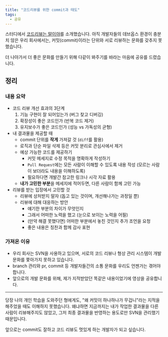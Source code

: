 ```yaml
---
title: "코드리뷰를 위한 commit과 태도"
tags:
  - 공유
---
```


스터디에서 [코드리뷰는 말이야](https://tv.naver.com/v/15355381)를 소개했습니다.
아직 개발자들의 데브옵스 환경이 충분치 않은 우리 회사에서는, 커밋(commit)이라는 단위와 서로 리뷰하는 문화를 갖추지 못했습니다.

더 나아가서 더 좋은 문화를 만들기 위해 다같이 봐주기를 바라는 마음에 공유를 드렸습니다.

## 정리
### 내용 요약

- 코드 리뷰 개선 효과의 3단계
    1. 기능 구현이 잘 되어있는가 (버그 찾고 디버깅)
    2. 확장성이 좋은 코드인가 (반복 코드 제거)
    3. 유지보수가 좋은 코드인가 (성능 vs 가독성의 균형)
- 내 결과물을 제공할 때
    - commit 단위를 **작게** 가져갈 것 (`diff`를 활용)
    - 로직과 단순 파일 삭제 등은 커밋 분리로 관심사에서 제거
    - 예상 가능한 코드를 제공하기
        - 커밋 메세지로 수정 목적을 명확하게 작성하기
        - `Pull Request`에는 모든 사람이 이해할 수 있도록  내용 작성 (모르는 사람이 보더라도 내용을 이해하도록)
        - 필요하다면 개발간 참고한 링크나 시각 자료 활용
    - **내가 고민한 부분**을 메세지에 적어두면, 다른 사람이 함께 고민 가능
- 리뷰를 받는 입장에서 고민할 것
    - 리뷰에 상처받지 말자 (돕고 있는 것이며, 개선해나가는 과정일 뿐)
    - 리뷰에 대해 대응하는 방안
        - 얘기한 부분의 차이가 무엇인지
        - 그래서 어떠한 노력을 했고 (눈으로 보이는 노력을 어필)
        - (만약 해결 못했다면) 어떠한 부분에서 놓친 것인지 추가 조언을 요청
        - 좋은 내용은 칭찬과 함께 감사 표현

### 가져온 이유

- 우리 회사는 SVN을 사용하고 있으며, 서로의 코드 리뷰나 형상 관리 시스템이 개발 문화를 쫓아가지 못하고 있습니다.
- branch 관리와 pr, commit 등 개발자들간의 소통 문화를 우리도 언젠가는 겪어야 합니다.
- 앞으로의 개발 문화를 위해, 제가 지적받았던 똑같은 내용이었기에 영상을 공유합니다.

---------------------

당장 나의 개인 학습을 도와주던 형에게도, "왜 커밋이 하나하나가 무겁니"라는 지적을 해주었을 때도 이해하지 못했습니다.
왜냐하면 지금까지는 내가 작업한 결과물을 다른 사람이 리뷰해주지도 않았고, 그저 최종 결과물을 반영하는 용도로만 SVN을 관리했기 때문입니다.

앞으로는 commit도 잘하고 코드 리뷰도 멋있게 하는 개발자가 되고 싶습니다.
